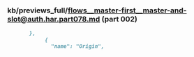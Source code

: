 ### kb/previews_full/flows__master-first__master-and-slot@auth.har.part078.md (part 002)

```md
       },
            {
              "name": "Origin",
            
```

```
